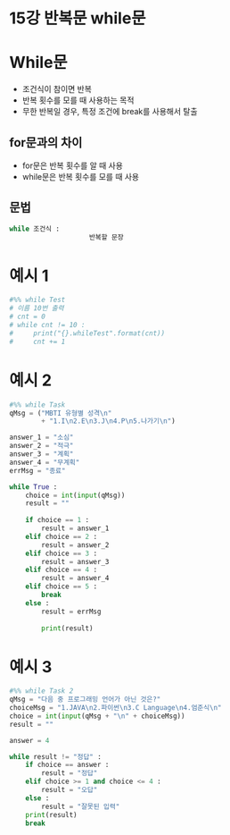 # 15강 반복문 while문

# While문

- 조건식이 참이면 반복
- 반복 횟수를 모를 때 사용하는 목적
- 무한 반복일 경우, 특정 조건에 break를 사용해서 탈출

## for문과의 차이

- for문은 반복 횟수를 알 때 사용
- while문은 반복 횟수를 모를 때 사용

## 문법

```python
while 조건식 : 
					반복할 문장
```

# 예시 1

```python
#%% while Test
# 이름 10번 출력
# cnt = 0
# while cnt != 10 : 
#     print("{}.whileTest".format(cnt))
#     cnt += 1
```

# 예시 2

```python
#%% while Task
qMsg = ("MBTI 유형별 성격\n"
        + "1.I\n2.E\n3.J\n4.P\n5.나가기\n")

answer_1 = "소심"
answer_2 = "적극"
answer_3 = "계획"
answer_4 = "무계획"
errMsg = "종료"

while True : 
    choice = int(input(qMsg))
    result = ""
    
    if choice == 1 : 
        result = answer_1
    elif choice == 2 :
        result = answer_2
    elif choice == 3 :
        result = answer_3
    elif choice == 4 :
        result = answer_4
    elif choice == 5 :
        break
    else : 
        result = errMsg
        
        print(result)
```

# 예시 3

```python
#%% while Task 2
qMsg = "다음 중 프로그래밍 언어가 아닌 것은?"
choiceMsg = "1.JAVA\n2.파이썬\n3.C Language\n4.엄준식\n"
choice = int(input(qMsg + "\n" + choiceMsg))
result = ""

answer = 4     

while result != "정답" : 
    if choice == answer : 
        result = "정답"
    elif choice >= 1 and choice <= 4 : 
        result = "오답"
    else : 
        result = "잘못된 입력"
    print(result)
    break
```